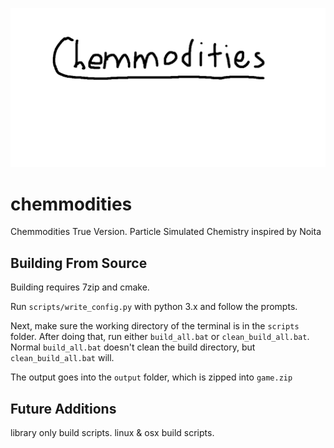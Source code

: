 ![chemmodities](/doc/chem.png)
# chemmodities
Chemmodities True Version. Particle Simulated Chemistry inspired by Noita

## Building From Source

Building requires 7zip and cmake.

Run `scripts/write_config.py` with python 3.x and follow the prompts.

Next, make sure the working directory of the terminal is in the `scripts` folder. After doing that, run either `build_all.bat` or `clean_build_all.bat`. Normal `build_all.bat` doesn't clean the build directory, but `clean_build_all.bat` will.

The output goes into the `output` folder, which is zipped into `game.zip`

## Future Additions

library only build scripts.
linux & osx build scripts.
